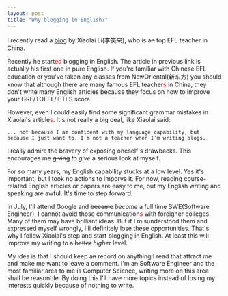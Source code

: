 ```yaml
---
layout: post
title: "Why blogging in English?"
---
```


I recently read a [blog](http://www.lixiaolai.com/archives/11513.html) by Xiaolai Li(李笑来), who is a<strike>n</strike> top EFL teacher in China.

Recently he start<font color="red">ed</font> blogging in English. The article in previous link is actually his first one in pure English. If you're familiar with Chinese EFL education or you've taken any classes from NewOriental(新东方) you should know that although there are many famous EFL teacher<font color="red">s</font> in China, they don't write many English articles because they focus on how to improve your GRE/TOEFL/IETLS score.

However, even I could easily find some significant grammar mistakes in Xiaolai's article<font color="red">s</font>. It's not really a big deal, like Xiaolai said:

    ... not because I am confident with my language capability, but because I just want to. I’m not a teacher when I’m writing blogs.

I really admire the bravery of exposing oneself's drawbacks. This encourages me <strike>giving</strike> _to give_ a serious look at myself.

For so many years, my English capability stucks at a low level. Yes it's important, but I took no actions to imporve it. For now, reading course-related English articles or papers are easy to me, but my English writing and speaking are awful. It's time to step forward.

In July, I'll attend Google and <strike>became</strike> _become_ a full time SWE(Software Engineer), I cannot avoid those communication<font color="red">s</font> with foreign<strike>er</strike> colleges. Many of them may have brilliant ideas. But if I misunderstood them and expressed myself wrongly, I'll definitely lose these opportunities. That's why I follow Xiaolai's step and start blogging in English. At least this will improve my writing to a <strike>better</strike> _higher_ level.

My idea is that I should keep a<strike>n</strike> record on anything I read that attract me and make me want to leave a comment. I'm a<strike>n</strike> Software Engineer and the most familiar area to me is Computer Science, writing more on this area shall be reasonble. By doing this I'll have more topics instead of losing my interests quickly because of nothing to write.
